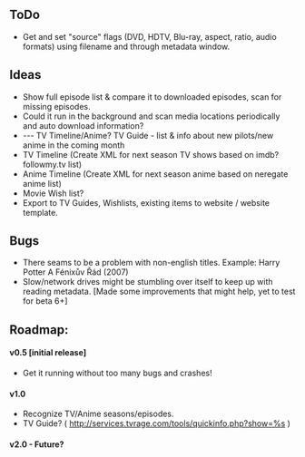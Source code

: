 ToDo
----
* Get and set "source" flags (DVD, HDTV, Blu-ray, aspect, ratio, audio formats) using filename and through metadata window.

Ideas
-----
* Show full episode list & compare it to downloaded episodes, scan for missing episodes.
* Could it run in the background and scan media locations periodically and auto download information?
* ---  TV Timeline/Anime? TV Guide - list & info about new pilots/new anime in the coming month
* TV Timeline (Create XML for next season TV shows based on imdb? followmy.tv list)
* Anime Timeline (Create XML for next season anime based on neregate anime list)
* Movie Wish list?
* Export to TV Guides, Wishlists, existing items to website / website template.


Bugs
----
* There seams to be a problem with non-english titles. Example: Harry Potter A Fénixův Řád (2007)
* Slow/network drives might be stumbling over itself to keep up with reading metadata. [Made some improvements that might help, yet to test for beta 6+]

Roadmap:
--------

#### v0.5 [initial release]
* Get it running without too many bugs and crashes!

#### v1.0
* Recognize TV/Anime seasons/episodes.
* TV Guide? ( http://services.tvrage.com/tools/quickinfo.php?show=%s )

#### v2.0 - Future?
